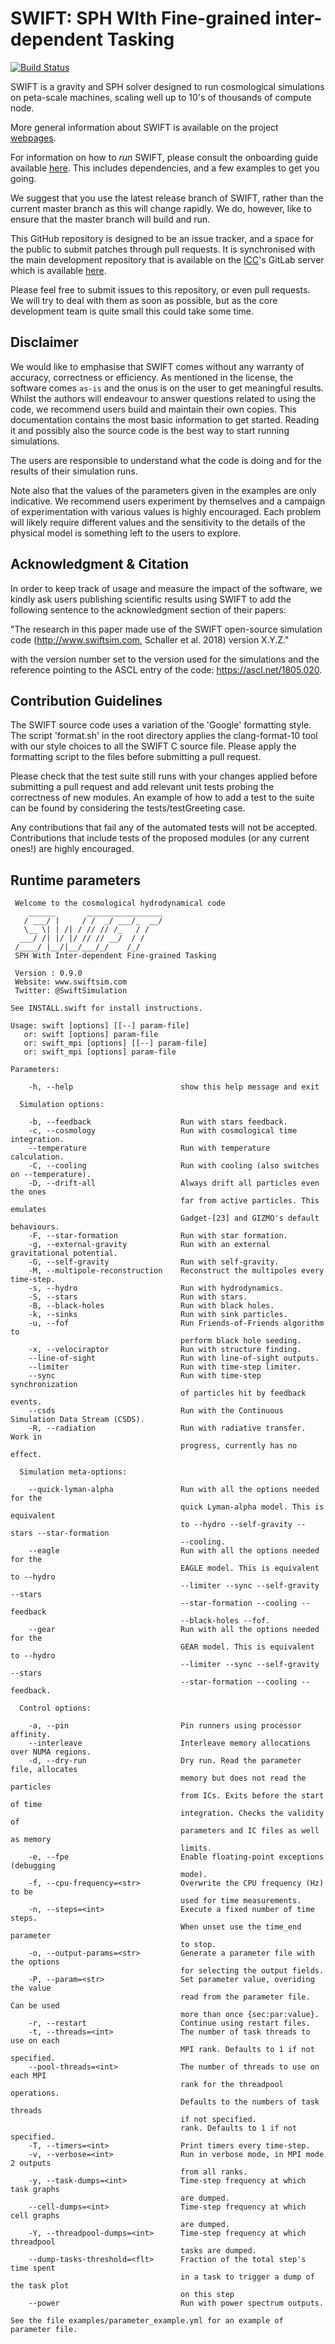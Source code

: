 SWIFT: SPH WIth Fine-grained inter-dependent Tasking
====================================================

[![Build Status](https://gitlab.cosma.dur.ac.uk/jenkins/job/GNU%20SWIFT%20build/badge/icon)](https://gitlab.cosma.dur.ac.uk/jenkins/job/GNU%20SWIFT%20build/)

SWIFT is a gravity and SPH solver designed to run cosmological simulations
on peta-scale machines, scaling well up to 10's of thousands of compute
node.

More general information about SWIFT is available on the project
[webpages](http://www.swiftsim.com).

For information on how to _run_ SWIFT, please consult the onboarding guide
available [here](http://www.swiftsim.com/onboarding.pdf). This includes
dependencies, and a few examples to get you going.

We suggest that you use the latest release branch of SWIFT, rather than the
current master branch as this will change rapidly. We do, however, like to
ensure that the master branch will build and run.

This GitHub repository is designed to be an issue tracker, and a space for
the public to submit patches through pull requests. It is synchronised with
the main development repository that is available on the
[ICC](http://icc.dur.ac.uk)'s GitLab server which is available
[here](https://gitlab.cosma.dur.ac.uk/swift/swiftsim).

Please feel free to submit issues to this repository, or even pull
requests. We will try to deal with them as soon as possible, but as the
core development team is quite small this could take some time.

Disclaimer
----------

We would like to emphasise that SWIFT comes without any warranty of accuracy,
correctness or efficiency. As mentioned in the license, the software comes
`as-is` and the onus is on the user to get meaningful results. Whilst the
authors will endeavour to answer questions related to using the code, we
recommend users build and maintain their own copies. This documentation contains
the most basic information to get started. Reading it and possibly also the
source code is the best way to start running simulations.

The users are responsible to understand what the code is doing and for the
results of their simulation runs.

Note also that the values of the parameters given in the examples are only
indicative. We recommend users experiment by themselves and a campaign of
experimentation with various values is highly encouraged. Each problem will
likely require different values and the sensitivity to the details of the
physical model is something left to the users to explore.

Acknowledgment & Citation
-------------------------

In order to keep track of usage and measure the impact of the software, we
kindly ask users publishing scientific results using SWIFT to add the following
sentence to the acknowledgment section of their papers:

"The research in this paper made use of the SWIFT open-source
simulation code (http://www.swiftsim.com, Schaller et al. 2018)
version X.Y.Z."

with the version number set to the version used for the simulations and the
reference pointing to the ASCL entry of the code: https://ascl.net/1805.020.



Contribution Guidelines
-----------------------

The SWIFT source code uses a variation of the 'Google' formatting style.
The script 'format.sh' in the root directory applies the clang-format-10
tool with our style choices to all the SWIFT C source file. Please apply
the formatting script to the files before submitting a pull request.

Please check that the test suite still runs with your changes applied before
submitting a pull request and add relevant unit tests probing the correctness
of new modules. An example of how to add a test to the suite can be found by
considering the tests/testGreeting case.

Any contributions that fail any of the automated tests will not be accepted.
Contributions that include tests of the proposed modules (or any current ones!)
are highly encouraged.

Runtime parameters
------------------

```
 Welcome to the cosmological hydrodynamical code
    ______       _________________
   / ___/ |     / /  _/ ___/_  __/
   \__ \| | /| / // // /_   / /
  ___/ /| |/ |/ // // __/  / /
 /____/ |__/|__/___/_/    /_/
 SPH With Inter-dependent Fine-grained Tasking

 Version : 0.9.0
 Website: www.swiftsim.com
 Twitter: @SwiftSimulation

See INSTALL.swift for install instructions.

Usage: swift [options] [[--] param-file]
   or: swift [options] param-file
   or: swift_mpi [options] [[--] param-file]
   or: swift_mpi [options] param-file

Parameters:

    -h, --help                        show this help message and exit

  Simulation options:

    -b, --feedback                    Run with stars feedback.
    -c, --cosmology                   Run with cosmological time integration.
    --temperature                     Run with temperature calculation.
    -C, --cooling                     Run with cooling (also switches on --temperature).
    -D, --drift-all                   Always drift all particles even the ones
                                      far from active particles. This emulates
                                      Gadget-[23] and GIZMO's default behaviours.
    -F, --star-formation              Run with star formation.
    -g, --external-gravity            Run with an external gravitational potential.
    -G, --self-gravity                Run with self-gravity.
    -M, --multipole-reconstruction    Reconstruct the multipoles every time-step.
    -s, --hydro                       Run with hydrodynamics.
    -S, --stars                       Run with stars.
    -B, --black-holes                 Run with black holes.
    -k, --sinks                       Run with sink particles.
    -u, --fof                         Run Friends-of-Friends algorithm to
                                      perform black hole seeding.
    -x, --velociraptor                Run with structure finding.
    --line-of-sight                   Run with line-of-sight outputs.
    --limiter                         Run with time-step limiter.
    --sync                            Run with time-step synchronization
                                      of particles hit by feedback events.
    --csds                            Run with the Continuous Simulation Data Stream (CSDS).
    -R, --radiation                   Run with radiative transfer. Work in
                                      progress, currently has no effect.

  Simulation meta-options:

    --quick-lyman-alpha               Run with all the options needed for the
                                      quick Lyman-alpha model. This is equivalent
                                      to --hydro --self-gravity --stars --star-formation
                                      --cooling.
    --eagle                           Run with all the options needed for the
                                      EAGLE model. This is equivalent to --hydro
                                      --limiter --sync --self-gravity --stars
                                      --star-formation --cooling --feedback
                                      --black-holes --fof.
    --gear                            Run with all the options needed for the
                                      GEAR model. This is equivalent to --hydro
                                      --limiter --sync --self-gravity --stars
                                      --star-formation --cooling --feedback.

  Control options:

    -a, --pin                         Pin runners using processor affinity.
    --interleave                      Interleave memory allocations over NUMA regions.
    -d, --dry-run                     Dry run. Read the parameter file, allocates
                                      memory but does not read the particles
                                      from ICs. Exits before the start of time
                                      integration. Checks the validity of
                                      parameters and IC files as well as memory
                                      limits.
    -e, --fpe                         Enable floating-point exceptions (debugging
                                      mode).
    -f, --cpu-frequency=<str>         Overwrite the CPU frequency (Hz) to be
                                      used for time measurements.
    -n, --steps=<int>                 Execute a fixed number of time steps.
                                      When unset use the time_end parameter
                                      to stop.
    -o, --output-params=<str>         Generate a parameter file with the options
                                      for selecting the output fields.
    -P, --param=<str>                 Set parameter value, overiding the value
                                      read from the parameter file. Can be used
                                      more than once {sec:par:value}.
    -r, --restart                     Continue using restart files.
    -t, --threads=<int>               The number of task threads to use on each 
                                      MPI rank. Defaults to 1 if not specified. 
    --pool-threads=<int>              The number of threads to use on each MPI 
                                      rank for the threadpool operations. 
                                      Defaults to the numbers of task threads 
                                      if not specified.
                                      rank. Defaults to 1 if not specified.
    -T, --timers=<int>                Print timers every time-step.
    -v, --verbose=<int>               Run in verbose mode, in MPI mode 2 outputs
                                      from all ranks.
    -y, --task-dumps=<int>            Time-step frequency at which task graphs
                                      are dumped.
    --cell-dumps=<int>                Time-step frequency at which cell graphs
                                      are dumped.
    -Y, --threadpool-dumps=<int>      Time-step frequency at which threadpool
                                      tasks are dumped.
    --dump-tasks-threshold=<flt>      Fraction of the total step's time spent
                                      in a task to trigger a dump of the task plot
                                      on this step
    --power                           Run with power spectrum outputs.

See the file examples/parameter_example.yml for an example of parameter file.
```
